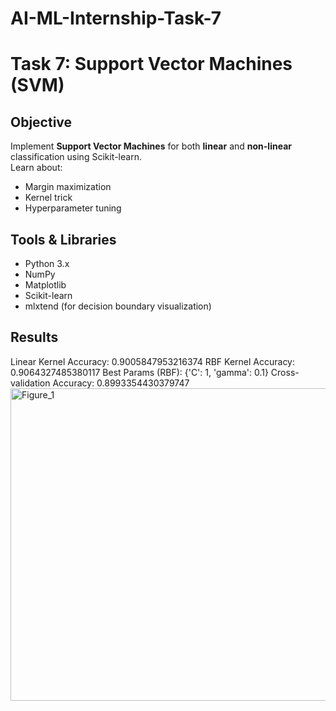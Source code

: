 # AI-ML-Internship-Task-7
# Task 7: Support Vector Machines (SVM)

## Objective
Implement **Support Vector Machines** for both **linear** and **non-linear** classification using Scikit-learn.  
Learn about:
- Margin maximization
- Kernel trick
- Hyperparameter tuning


## Tools & Libraries
- Python 3.x
- NumPy
- Matplotlib
- Scikit-learn
- mlxtend (for decision boundary visualization)


## Results
Linear Kernel Accuracy: 0.9005847953216374
RBF Kernel Accuracy: 0.9064327485380117
Best Params (RBF): {'C': 1, 'gamma': 0.1}
Cross-validation Accuracy: 0.8993354430379747
<img width="1200" height="500" alt="Figure_1" src="https://github.com/user-attachments/assets/20202b98-1df0-43c3-af8f-a1e29b15e63b" />
